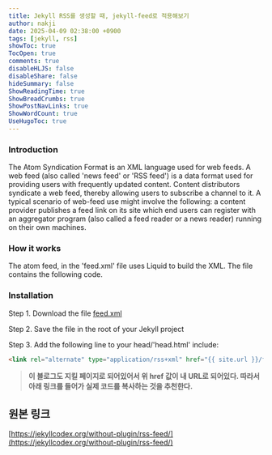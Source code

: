 ```yaml
---
title: Jekyll RSS를 생성할 때, jekyll-feed로 적용해보기
author: nakji
date: 2025-04-09 02:38:00 +0900
tags: [jekyll, rss]
showToc: true
TocOpen: true
comments: true
disableHLJS: false
disableShare: false
hideSummary: false
ShowReadingTime: true
ShowBreadCrumbs: true
ShowPostNavLinks: true
ShowWordCount: true
UseHugoToc: true
---
```


### **Introduction**
The Atom Syndication Format is an XML language used for web feeds. A web feed (also called 'news feed' or 'RSS feed') is a data format used for providing users with frequently updated content. Content distributors syndicate a web feed, thereby allowing users to subscribe a channel to it. A typical scenario of web-feed use might involve the following: a content provider publishes a feed link on its site which end users can register with an aggregator program (also called a feed reader or a news reader) running on their own machines.

### **How it works**
The atom feed, in the 'feed.xml' file uses Liquid to build the XML. The file contains the following code.

### **Installation**
Step 1. Download the file [feed.xml](https://raw.githubusercontent.com/jhvanderschee/jekyllcodex/gh-pages/feed.xml)

Step 2. Save the file in the root of your Jekyll project

Step 3. Add the following line to your head/'head.html' include:

```html
<link rel="alternate" type="application/rss+xml" href="{{ site.url }}/feed.xml">
```

>**이 블로그도 지킬 페이지로 되어있어서 위 href 값이 내 URL로 되어있다. 따라서 아래 링크를 들어가 실제 코드를 복사하는 것을 추천한다.**

## **원본 링크**
[https://jekyllcodex.org/without-plugin/rss-feed/](https://jekyllcodex.org/without-plugin/rss-feed/)